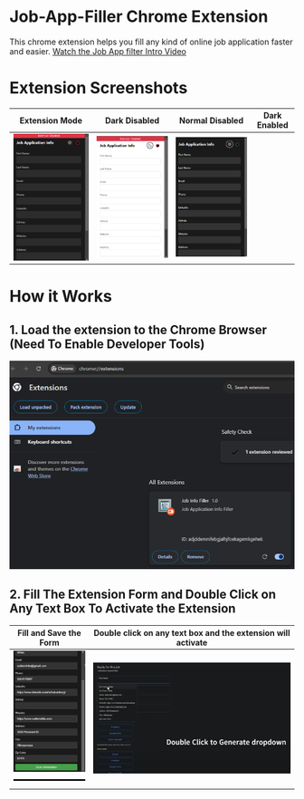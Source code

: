 # Job-App-Filler Chrome Extension
This chrome extension helps you fill any kind of online job application faster and easier.
[Watch the Job App filter Intro Video](https://github.com/subodhdhakal/job-app-filler/blob/main/assets/videos/Job%20App%20Filler%20Intro.mp4)

# Extension Screenshots
Extension Mode | Dark Disabled | Normal Disabled | Dark Enabled
:-------------------------:|:-------------------------:|:-------------------------:|:-------------------------:
![Dark Disabled](https://raw.githubusercontent.com/subodhdhakal/job-app-filler/main/assets/images/sc1-dark.png) | ![Normal Disabled](https://raw.githubusercontent.com/subodhdhakal/job-app-filler/main/assets/images/sc2.png) | ![Dark Enabled](https://raw.githubusercontent.com/subodhdhakal/job-app-filler/main/assets/images/sc3-enabled.png)

# How it Works

## 1. Load the extension to the Chrome Browser (Need To Enable Developer Tools)
![Load Extension](https://raw.githubusercontent.com/subodhdhakal/job-app-filler/main/assets/images/load-extension.png)

## 2. Fill The Extension Form and Double Click on Any Text Box To Activate the Extension

Fill and Save the Form  |       Double click on any text box and the extension will activate
:------------------------:|   :-------------------------------------------------------------:
![Form Fill](https://raw.githubusercontent.com/subodhdhakal/job-app-filler/main/assets/images/fill-form.png) <hr style="border: none; border-top: 2px double #000; margin: 10px 0;"/> | ![Double Click](https://raw.githubusercontent.com/subodhdhakal/job-app-filler/main/assets/images/double-click.png)